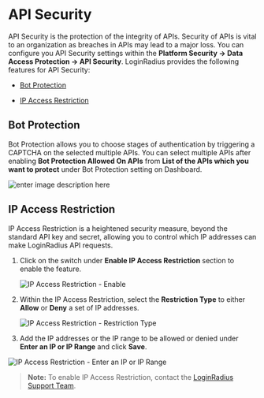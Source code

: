 # API Security

API Security is the protection of the integrity of APIs. Security of APIs is vital to an organization as breaches in APIs may lead to a major loss. You can configure you API Security settings within the **Platform Security -> Data Access Protection -> API Security**. LoginRadius provides the following features for API Security:

- [Bot Protection](#botprotection0)

- [IP Access Restriction](#ipaccessrestriction1)

## Bot Protection

Bot Protection allows you to choose stages of authentication by triggering a CAPTCHA on the selected multiple APIs. You can select multiple APIs after enabling **Bot Protection Allowed On APIs** from **List of the APIs which you want to protect** under Bot Protection setting on Dashboard.

![enter image description here](https://apidocs.lrcontent.com/images/ac21_110575e932977368e19.04358869.png "Bot Protection")

## IP Access Restriction

IP Access Restriction is a heightened security measure, beyond the standard API key and secret, allowing you to control which IP addresses can make LoginRadius API requests.

1. Click on the switch under **Enable IP Access Restriction** section to enable the feature.

   ![IP Access Restriction - Enable](https://apidocs.lrcontent.com/images/IP-Access-Restriction---Enable_117206281c420084dd6.13068787.png "IP Access Restriction - Enable")

2. Within the IP Access Restriction, select the **Restriction Type** to either **Allow** or **Deny** a set of IP addresses.

   ![IP Access Restriction - Restriction Type](https://apidocs.lrcontent.com/images/Step2_111803313641fd5d6272257.91711059.png "IP Access Restriction - Restriction Type")

3. Add the IP addresses or the IP range to be allowed or denied under **Enter an IP or IP Range** and click **Save**.

  ![IP Access Restriction - Enter an IP or IP Range](https://apidocs.lrcontent.com/images/Enter-an-IP_791076849641f484ce7a4b9.33758393.png "IP Access Restriction - Enter an IP or IP Range")

> **Note:** To enable IP Access Restriction, contact the [LoginRadius Support Team](https://adminconsole.loginradius.com/support/tickets/open-a-new-ticket).